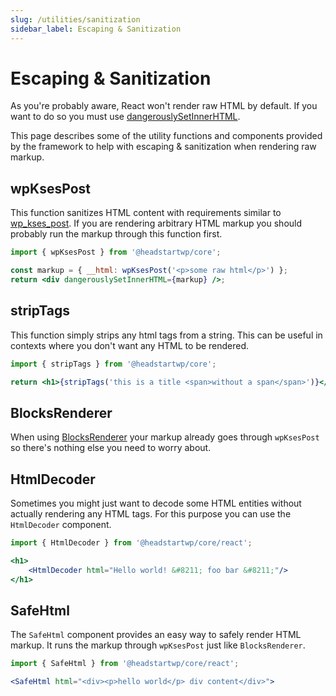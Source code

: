 ```yaml
---
slug: /utilities/sanitization
sidebar_label: Escaping & Sanitization
---
```


# Escaping & Sanitization
As you're probably aware, React won't render raw HTML by default. If you want to do so you must use [dangerouslySetInnerHTML](https://react.dev/reference/react-dom/components/common#dangerously-setting-the-inner-html).

This page describes some of the utility functions and components provided by the framework to help with escaping & sanitization when rendering raw markup.

## wpKsesPost

This function sanitizes HTML content with requirements similar to [wp_kses_post](https://developer.wordpress.org/reference/functions/wp_kses_post/). If you are rendering arbitrary HTML markup you should probably run the markup through this function first.

```jsx
import { wpKsesPost } from '@headstartwp/core';

const markup = { __html: wpKsesPost('<p>some raw html</p>') };
return <div dangerouslySetInnerHTML={markup} />;
```

## stripTags

This function simply strips any html tags from a string. This can be useful in contexts where you don't want any HTML to be rendered.

```jsx
import { stripTags } from '@headstartwp/core';

return <h1>{stripTags('this is a title <span>without a span</span>')}</h1>;
```

## BlocksRenderer

When using [BlocksRenderer](/learn/gutenberg/rendering-blocks) your markup already goes through `wpKsesPost` so there's nothing else you need to worry about.

## HtmlDecoder

Sometimes you might just want to decode some HTML entities without actually rendering any HTML tags. For this purpose you can use the `HtmlDecoder` component.

```jsx
import { HtmlDecoder } from '@headstartwp/core/react';

<h1>
    <HtmlDecoder html="Hello world! &#8211; foo bar &#8211;"/>
</h1>
```

## SafeHtml

The `SafeHtml` component provides an easy way to safely render HTML markup. It runs the markup through `wpKsesPost` just like `BlocksRenderer`.

```jsx
import { SafeHtml } from '@headstartwp/core/react';

<SafeHtml html="<div><p>hello world</p> div content</div>">
```

